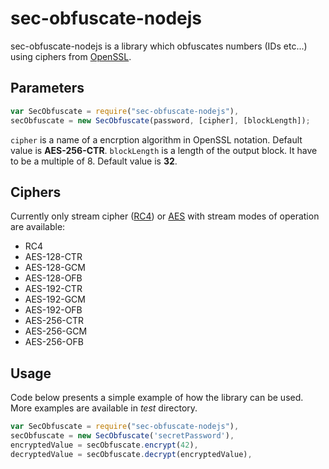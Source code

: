 sec-obfuscate-nodejs
====================
sec-obfuscate-nodejs is a library which obfuscates numbers (IDs etc...) using ciphers from [OpenSSL](https://www.openssl.org/).

## Parameters
```js
var SecObfuscate = require("sec-obfuscate-nodejs"),
secObfuscate = new SecObfuscate(password, [cipher], [blockLength]);
```
`cipher` is a name of a encrption algorithm in OpenSSL notation. Default value is **AES-256-CTR**.
`blockLength` is a length of the output block. It have to be a multiple of 8. Default value is **32**.

## Ciphers
Currently only stream cipher ([RC4](https://en.wikipedia.org/wiki/RC4)) or [AES](https://en.wikipedia.org/wiki/Advanced_Encryption_Standard) with stream modes of operation are available:
* RC4
* AES-128-CTR
* AES-128-GCM
* AES-128-OFB
* AES-192-CTR
* AES-192-GCM
* AES-192-OFB
* AES-256-CTR
* AES-256-GCM
* AES-256-OFB

## Usage
Code below presents a simple example of how the library can be used. More examples are available in _test_ directory.
```js
var SecObfuscate = require("sec-obfuscate-nodejs"),
secObfuscate = new SecObfuscate('secretPassword'),
encryptedValue = secObfuscate.encrypt(42),
decryptedValue = secObfuscate.decrypt(encryptedValue),
```
